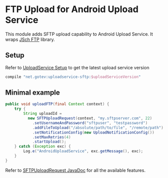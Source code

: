 FTP Upload for Android Upload Service
============================================

This module adds SFTP upload  capability to Android Upload Service. It wraps [JSch FTP](http://www.jcraft.com/jsch/) library.

## Setup
Refer to [UploadService Setup](https://github.com/gotev/android-upload-service/wiki/Setup) to get the latest upload service version
```groovy
compile "net.gotev:uploadservice-sftp:$uploadServiceVersion"
```

## Minimal example
```java
public void uploadFTP(final Context context) {
    try {
        String uploadId =
          new SFTPUploadRequest(context, "my.sftpserver.com", 22)
            .setUsernameAndPassword("sftpuser", "testpassword")
            .addFileToUpload("/absolute/path/to/file", "/remote/path")
            .setNotificationConfig(new UploadNotificationConfig())
            .setMaxRetries(4)
            .startUpload();
    } catch (Exception exc) {
        Log.e("AndroidUploadService", exc.getMessage(), exc);
    }
}
```
Refer to [SFTPUploadRequest JavaDoc](http://gotev.github.io/android-upload-service/javadoc-ftp/net/gotev/uploadservice/sftp/SFTPUploadRequest.html) for all the available features.